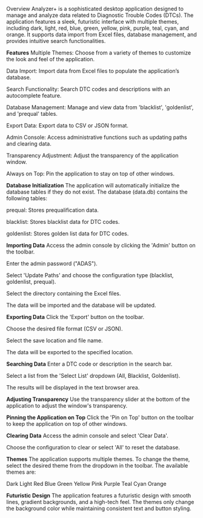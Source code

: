 Overview
Analyzer+ is a sophisticated desktop application designed to manage and analyze data related to Diagnostic Trouble Codes (DTCs). The application features a sleek, futuristic interface with multiple themes, including dark, light, red, blue, green, yellow, pink, purple, teal, cyan, and orange. It supports data import from Excel files, database management, and provides intuitive search functionalities.

**Features**
Multiple Themes: Choose from a variety of themes to customize the look and feel of the application.

Data Import: Import data from Excel files to populate the application’s database.

Search Functionality: Search DTC codes and descriptions with an autocomplete feature.

Database Management: Manage and view data from 'blacklist', 'goldenlist', and 'prequal' tables.

Export Data: Export data to CSV or JSON format.

Admin Console: Access administrative functions such as updating paths and clearing data.

Transparency Adjustment: Adjust the transparency of the application window.

Always on Top: Pin the application to stay on top of other windows.

**Database Initialization**
The application will automatically initialize the database tables if they do not exist. The database (data.db) contains the following tables:

prequal: Stores prequalification data.

blacklist: Stores blacklist data for DTC codes.

goldenlist: Stores golden list data for DTC codes.

**Importing Data**
Access the admin console by clicking the 'Admin' button on the toolbar.

Enter the admin password ("ADAS").

Select 'Update Paths' and choose the configuration type (blacklist, goldenlist, prequal).

Select the directory containing the Excel files.

The data will be imported and the database will be updated.

**Exporting Data**
Click the 'Export' button on the toolbar.

Choose the desired file format (CSV or JSON).

Select the save location and file name.

The data will be exported to the specified location.

**Searching Data**
Enter a DTC code or description in the search bar.

Select a list from the 'Select List' dropdown (All, Blacklist, Goldenlist).

The results will be displayed in the text browser area.

**Adjusting Transparency**
Use the transparency slider at the bottom of the application to adjust the window's transparency.

**Pinning the Application on Top**
Click the 'Pin on Top' button on the toolbar to keep the application on top of other windows.

**Clearing Data**
Access the admin console and select 'Clear Data'.

Choose the configuration to clear or select 'All' to reset the database.

**Themes**
The application supports multiple themes. To change the theme, select the desired theme from the dropdown in the toolbar. The available themes are:

Dark
Light
Red
Blue
Green
Yellow
Pink
Purple
Teal
Cyan
Orange

**Futuristic Design**
The application features a futuristic design with smooth lines, gradient backgrounds, and a high-tech feel. The themes only change the background color while maintaining consistent text and button styling.

